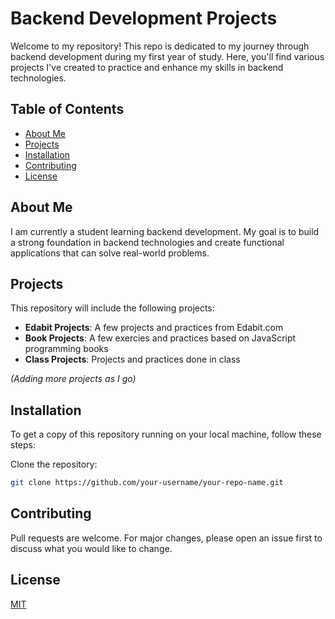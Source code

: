 # Backend Development Projects

Welcome to my repository! This repo is dedicated to my journey through backend development during my first year of study. Here, you'll find various projects I've created to practice and enhance my skills in backend technologies.

## Table of Contents
- [About Me](#about-me)
- [Projects](#projects)
- [Installation](#installation)
- [Contributing](#contributing)
- [License](#license)


## About Me
I am currently a student learning backend development. My goal is to build a strong foundation in backend technologies and create functional applications that can solve real-world problems.

## Projects
This repository will include the following projects:
- **Edabit Projects**: A few projects and practices from Edabit.com
- **Book Projects**: A few exercies and practices based on JavaScript programming books
- **Class Projects**: Projects and practices done in class

*(Adding more projects as I go)*


## Installation
To get a copy of this repository running on your local machine, follow these steps:
 
 Clone the repository:
   ```bash
   git clone https://github.com/your-username/your-repo-name.git
```

## Contributing

Pull requests are welcome. For major changes, please open an issue first
to discuss what you would like to change.

## License

[MIT](https://choosealicense.com/licenses/mit/)
